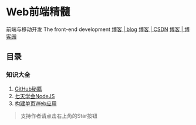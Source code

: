 # Web前端精髓

前端与移动开发 The front-end development [博客 | blog](https://wuxianqiang.github.io/) [博客 | CSDN](http://blog.csdn.net/wu_xianqiang) [博客 | 博客园](http://www.cnblogs.com/wuxianqiang/)

## 目录

### 知识大全

1. [GitHub秘籍](https://github.com/tiimgreen/github-cheat-sheet/blob/master/README.zh-cn.md#markdown-%E6%96%87%E4%BB%B6%E8%AF%AD%E6%B3%95%E9%AB%98%E4%BA%AE)
2. [七天学会NodeJS](http://nqdeng.github.io/7-days-nodejs/)
3. [构建单页Web应用](https://github.com/xufei/blog/issues/5)

> 支持作者请点击右上角的Star按钮
